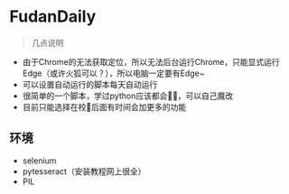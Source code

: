 # FudanDaily
> 几点说明

- 由于Chrome的无法获取定位，所以无法后台运行Chrome，只能显式运行Edge（或许火狐可以？），所以电脑一定要有Edge~
- 可以设置自动运行的脚本每天自动运行
- 很简单的一个脚本，学过python应该都会🥱🥱，可以自己魔改
- 目前只能选择在校🫡后面有时间会加更多的功能



## 环境

- selenium
- pytesseract（安装教程网上很全）
- PIL

